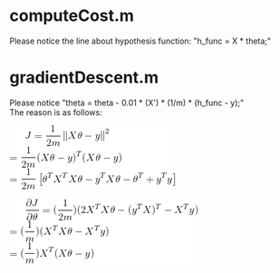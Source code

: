 # computeCost.m
Please notice the line about hypothesis function: "h_func = X * theta;"

# gradientDescent.m
Please notice "theta = theta - 0.01 * (X') * (1/m) * (h_func - y);"    
The reason is as follows:

![network](https://github.com/SHIsue/ML_coursera_Andrew-Ng/blob/master/ex1/equation/eq1.gif)

![network](https://github.com/SHIsue/ML_coursera_Andrew-Ng/blob/master/ex1/equation/eq2.gif)


